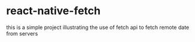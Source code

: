 # react-native-fetch
this is a simple project illustrating the use of fetch api to fetch remote date from servers
